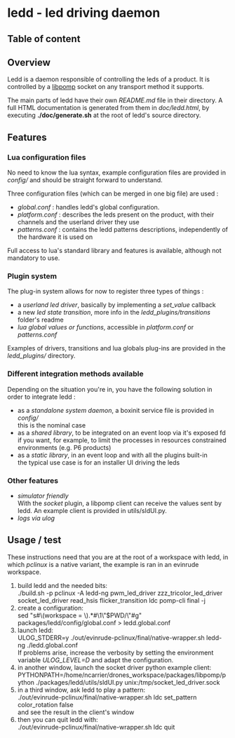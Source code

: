 # ledd - led driving daemon

## Table of content

<div id="toc"></div>

## Overview

Ledd is a daemon responsible of controlling the leds of a product.
It is controlled by a [libpomp] socket on any transport method it supports.

The main parts of ledd have their own *README.md* file in their directory.
A full HTML documentation is generated from them in *doc/ledd.html*, by
executing **./doc/generate.sh** at the root of ledd's source directory.

## Features

### Lua configuration files

No need to know the lua syntax, example configuration files are provided in
*config/* and should be straight forward to understand.

Three configuration files (which can be merged in one big file) are used :

* *global.conf* : handles ledd's global configuration.
* *platform.conf* : describes the leds present on the product, with their
   channels and the userland driver they use
* *patterns.conf* : contains the ledd patterns descriptions, independently of
   the hardware it is used on

Full access to lua's standard library and features is available, although not
mandatory to use.

### Plugin system

The plug-in system allows for now to register three types of things :

 * a *userland led driver*, basically by implementing a *set\_value* callback
 * a new *led state transition*, more info in the *ledd\_plugins/transitions*
folder's readme
 * *lua global values or functions*, accessible in *platform.conf* or
*patterns.conf*

Examples of drivers, transitions and lua globals plug-ins are provided in the
*ledd\_plugins/* directory.

### Different integration methods available

Depending on the situation you're in, you have the following solution in order
to integrate ledd :

* as a *standalone system daemon*, a boxinit service file is provided in
*config/*  
    this is the nominal case
* as a *shared library*, to be integrated on an event loop via it's exposed fd  
    if you want, for example, to limit the processes in resources constrained
    environments (e.g. P6 products)
* as a *static library*, in an event loop and with all the plugins built-in  
    the typical use case is for an installer UI driving the leds

### Other features

* *simulator friendly*  
With the *socket* plugin, a libpomp client can receive the values sent by ledd.
An example client is provided in utils/sldUI.py.
* *logs via ulog*

## Usage / test

These instructions need that you are at the root of a workspace with ledd, in
which *pclinux* is a native variant, the example is ran in an evinrude
workspace.

1. build ledd and the needed bits:  
        ./build.sh -p pclinux -A ledd-ng pwm_led_driver zzz_tricolor_led_driver socket_led_driver read_hsis flicker_transition ldc pomp-cli final -j
2. create a configuration:  
        sed "s#\\(workspace = \\).*#\\1\\"$PWD/\\"#g" packages/ledd/config/global.conf  > ledd.global.conf
3. launch ledd:  
        ULOG_STDERR=y ./out/evinrude-pclinux/final/native-wrapper.sh ledd-ng ./ledd.global.conf  
If problems arise, increase the verbosity by setting the environment variable
*ULOG_LEVEL=D* and adapt the configuration.
4. in another window, launch the socket driver python example client:  
        PYTHONPATH=/home/ncarrier/drones_workspace/packages/libpomp/python ./packages/ledd/utils/sldUI.py unix:/tmp/socket_led_driver.sock
5. in a third window, ask ledd to play a pattern:  
        ./out/evinrude-pclinux/final/native-wrapper.sh ldc set_pattern color_rotation false  
and see the result in the client's window
6. then you can quit ledd with:  
        ./out/evinrude-pclinux/final/native-wrapper.sh ldc quit

[libpomp]: https://github.com/Parrot-Developers/libpomp

